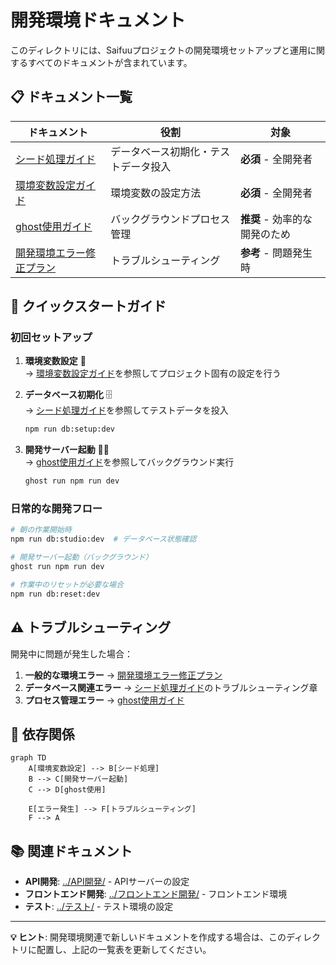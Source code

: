 # 開発環境ドキュメント

<!-- tags: development-environment, setup, troubleshooting, tools, database -->

このディレクトリには、Saifuuプロジェクトの開発環境セットアップと運用に関するすべてのドキュメントが含まれています。

## 📋 ドキュメント一覧

| ドキュメント | 役割 | 対象 |
|-------------|------|------|
| [シード処理ガイド](./シード処理ガイド.md) | データベース初期化・テストデータ投入 | **必須** - 全開発者 |
| [環境変数設定ガイド](./環境変数設定ガイド.md) | 環境変数の設定方法 | **必須** - 全開発者 |
| [ghost使用ガイド](./ghost使用ガイド.md) | バックグラウンドプロセス管理 | **推奨** - 効率的な開発のため |
| [開発環境エラー修正プラン](./開発環境エラー修正プラン.md) | トラブルシューティング | **参考** - 問題発生時 |

## 🚀 クイックスタートガイド

### 初回セットアップ

1. **環境変数設定** 📝  
   → [環境変数設定ガイド](./環境変数設定ガイド.md)を参照してプロジェクト固有の設定を行う

2. **データベース初期化** 🗄️  
   → [シード処理ガイド](./シード処理ガイド.md)を参照してテストデータを投入
   ```bash
   npm run db:setup:dev
   ```

3. **開発サーバー起動** 🏃‍♂️  
   → [ghost使用ガイド](./ghost使用ガイド.md)を参照してバックグラウンド実行
   ```bash
   ghost run npm run dev
   ```

### 日常的な開発フロー

```bash
# 朝の作業開始時
npm run db:studio:dev  # データベース状態確認

# 開発サーバー起動（バックグラウンド）
ghost run npm run dev

# 作業中のリセットが必要な場合
npm run db:reset:dev
```

## ⚠️ トラブルシューティング

開発中に問題が発生した場合：

1. **一般的な環境エラー** → [開発環境エラー修正プラン](./開発環境エラー修正プラン.md)
2. **データベース関連エラー** → [シード処理ガイド](./シード処理ガイド.md)のトラブルシューティング章
3. **プロセス管理エラー** → [ghost使用ガイド](./ghost使用ガイド.md)

## 🔄 依存関係

```mermaid
graph TD
    A[環境変数設定] --> B[シード処理]
    B --> C[開発サーバー起動]
    C --> D[ghost使用]
    
    E[エラー発生] --> F[トラブルシューティング]
    F --> A
```

## 📚 関連ドキュメント

- **API開発**: [../API開発/](../API開発/) - APIサーバーの設定
- **フロントエンド開発**: [../フロントエンド開発/](../フロントエンド開発/) - フロントエンド環境
- **テスト**: [../テスト/](../テスト/) - テスト環境の設定

---

**💡 ヒント**: 開発環境関連で新しいドキュメントを作成する場合は、このディレクトリに配置し、上記の一覧表を更新してください。